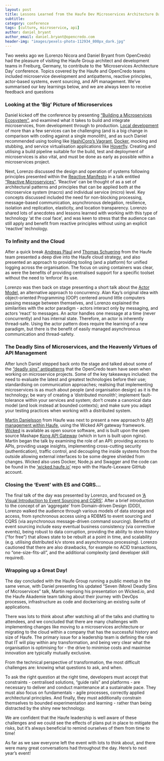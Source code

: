 ```yaml
---
layout: post
title: Lessons Learned from the Haufe Dev Microservices Architecture Day
subtitle:
category: conference
tags: [culture, microservice, api]
author: daniel_bryant
author_email: daniel.bryant@opencredo.com
header-img: "images/pexels-photo-112934_800px_dark.jpg"
---
```


Two weeks ago we (Lorenzo Nicora and Daniel Bryant from OpenCredo) had the pleasure of visiting the Haufe Group architect and development teams in Freiburg, Germany, to contribute to the ‘Microservices Architecture Day’ conference. Topics covered by the Haufe and OpenCredo teams included microservice development and antipatterns, reactive principles, actor-based systems, event sourcing, and API management. We’ve summarised our key learnings below, and we are always keen to receive feedback and questions

### Looking at the ‘Big’ Picture of Microservices

Daniel kicked off the conference by presenting [“Building a Microservices Ecosystem”](http://www.slideshare.net/opencredo/haufe-msaday-building-a-microservice-ecosystem-by-daniel-bryant), and examined what it takes to build and integrate microservices, from development through to production. [Local development](https://opencredo.com/working-locally-with-microservices/) of more than a few services can be challenging (and is a big change in comparison with coding against a single monolith), and as such Daniel recommended using tooling like [HashiCorp’s Vagrant](https://www.vagrantup.com/about.html), [Docker](https://github.com/docker/docker), mocking and stubbing, and service virtualisation applications like [Hoverfly](http://hoverfly.io/). Creating and utilising a build pipeline suitable for the build, test and deployment of microservices is also vital, and must be done as early as possible within a microservices project.

Next, Lorenzo discussed the design and operation of systems following principles presented within the [Reactive Manifesto](http://www.reactivemanifesto.org/) in a talk entitled [“Reactive Microservices”](http://www.slideshare.net/opencredo/reactive-microservices-by-lorenzo-nicora). ‘Reactive’ can be thought of as a set of architectural patterns and principles that can be applied both at the microservice system (macro) and individual service (micro) level. Key concepts discussed included the need for non-blocking processing, message-based communication, asynchronous delegation, resilience, isolation and replication, elasticity, and location transparency. Lorenzo shared lots of anecdotes and lessons learned with working with this type of technology ‘at the coal face’, and was keen to stress that the audience can still apply and benefit from reactive principles without using an explicit ‘reactive’ technology.

### To Infinity and the Cloud

After a quick break [Andreas Plaul](https://www.linkedin.com/in/andreasplaul) and [Thomas Schuering](https://twitter.com/thomsch98) from the Haufe team presented a deep dive into the Haufe cloud strategy, and also presented an approach to providing tooling (and a platform) for unified logging across the organisation. The focus on using containers was clear, as were the benefits of providing centralised support for a specific toolset without the need to ‘enforce’ its use.

Lorenzo was then back on stage presenting a short talk about the [Actor Model](http://www.slideshare.net/opencredo/haufe-msaday-the-actor-model-an-alternative-approach-to-concurrency-by-lorenzo-nicora), an alternative approach to concurrency. Alan Kay’s original idea with object-oriented Programming (OOP) centered around little computers passing message between themselves, and Lorenzo explained the similarities with the actor paradigm - actors interact only by messaging, and actors ‘react’ to messages. An actor handles one message at a time (never concurrently) and has internal state. Therefore, an actor is inherently thread-safe. Using the actor pattern does require the learning of a new paradigm, but there is the benefit of easily managed asynchronous communication and thread-safety.

### The Deadly Sins of Microservices, and the Heavenly Virtues of API Management

After lunch Daniel stepped back onto the stage and talked about some of the [“deadly sins” antipatterns](http://www.slideshare.net/HaufeDev/haufe-seven-deadly-sins-final) that the OpenCredo team have seen when working on microservice projects. Some of the key takeaways included: the need to evaluate the latest and greatest technologies before their use; standardising on communication approaches; realising that implementing microservices is as much about people (and organisation design) as it is the technology; be wary of creating a ‘distributed monolith’; implement fault-tolerance within your services and system; don’t create a canonical data model (and look instead at bounded contexts); and make sure you adapt your testing practices when working with a distributed system.

[Martin Danielsson](https://twitter.com/donmartin76) from Haufe was next to present a new approach to [API management within Haufe](https://www.youtube.com/watch?v=2lyADLYnXc0), using the Wicked API gateway framework. [Wicked](http://wicked.haufe.io/) is available as open source software, and is built upon the open source Mashape [Kong API Gateway](https://github.com/Mashape/kong) (which in turn is built upon nginx). Martin began the talk by examining the role of an API: providing access to APIs, providing usage insights, implementing cross-cutting security (authentication), traffic control, and decoupling the inside systems from the outside allowing external interfaces to be some degree shielded from changes. Wicked also uses Docker, Node.js and Swagger and the code can be found in the [‘wicked.haufe.io’](https://github.com/Mashape/kong) repo with the Haufe-Lexware GitHub account.

### Closing the ‘Event’ with ES and CQRS...

The final talk of the day was presented by Lorenzo, and focused on [‘A Visual Introduction to Event Sourcing and CQRS’](http://www.slideshare.net/opencredo/a-visual-introduction-to-event-sourcing-and-cqrs-by-lorenzo-nicora). After a brief introduction to the concept of an ‘aggregate’ from Domain-driven Design (DDD), Lorenzo walked the audience through various models of data storage and access, from synchronous access using a RDBMS to event sourcing and CQRS (via asynchronous message-driven command sourcing). Benefits of event sourcing include easy eventual business consistency (via corrective events), being robust to data corruption, providing the ability to store history (“for free”) that allows state to be rebuilt at a point in time, and scalability (e.g. utilising distributed k/v stores and asynchronous processing). Lorenzo cautioned that there are also drawbacks, for example no ACID transactions, no “one-size-fits-all”, and the additional complexity (and developer skill required).

### Wrapping up a Great Day!

The day concluded with the Haufe Group running a public meetup in the same venue, with Daniel presenting his updated “Seven (More) Deadly Sins of Microservices” talk, Martin reprising his presentation on Wicked.io, and the Haufe Akademie team talking about their journey with DevOps processes, infrastructure as code and dockerising an existing suite of applications.

There was lots to think about after watching all of the talks and chatting to attendees, and we concluded that there are many challenges with implementing changes like moving to a microservices architecture or migrating to the cloud within a company that has the successful history and size of Haufe. The primary issue for a leadership team is defining the role that IT will play within any transformation, and being very clear what the organisation is optimising for - the drive to minimise costs and maximise innovation are typically mutually exclusive. 

From the technical perspective of transformation, the most difficult challenges are: knowing what questions to ask, and when. 

To ask the right question at the right time, developers must accept that constraints - centralised solutions, “guide rails” and platforms - are necessary to deliver and conduct maintenance at a sustainable pace. They must also  focus on fundamentals - agile processes, correctly applied architectural principles. And finally, they must additionally constrain themselves to bounded experimentation and learning - rather than being distracted by the shiny new technology. 

We are confident that the Haufe leadership is well aware of these challenges and we could see the effects of plans put in place to mitigate the risks, but it’s always beneficial to remind ourselves of them from time to time!

As far as we saw everyone left the event with lots to think about, and there were many great conversations had throughout the day. Here’s to next year’s event!

